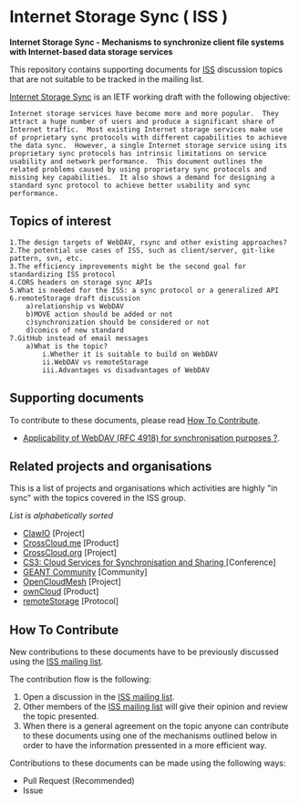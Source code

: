 # Internet Storage Sync ( ISS )

**Internet Storage Sync - Mechanisms to synchronize client file systems with Internet-based data storage services**

This repository contains supporting documents for [ISS](https://tools.ietf.org/html/draft-cui-iss-problem-03) discussion topics that are not suitable to be tracked in the mailing list.


[Internet Storage Sync](https://tools.ietf.org/html/draft-cui-iss-problem-03) is an IETF working draft with the following objective:

```
Internet storage services have become more and more popular.  They
attract a huge number of users and produce a significant share of
Internet traffic.  Most existing Internet storage services make use
of proprietary sync protocols with different capabilities to achieve
the data sync.  However, a single Internet storage service using its
proprietary sync protocols has intrinsic limitations on service
usability and network performance.  This document outlines the
related problems caused by using proprietary sync protocols and
missing key capabilities.  It also shows a demand for designing a
standard sync protocol to achieve better usability and sync
performance.
```

## Topics of interest

```
1.The design targets of WebDAV, rsync and other existing approaches?
2.The potential use cases of ISS, such as client/server, git-like pattern, svn, etc.
3.The efficiency improvements might be the second goal for standardizing ISS protocol
4.CORS headers on storage sync APIs
5.What is needed for the ISS: a sync protocol or a generalized API
6.remoteStorage draft discussion
	a)relationship vs WebDAV
	b)MOVE action should be added or not
	c)synchronization should be considered or not
	d)comics of new standard
7.GitHub instead of email messages
	a)What is the topic? 
		i.Whether it is suitable to build on WebDAV
		ii.WebDAV vs remoteStorage
		iii.Advantages vs disadvantages of WebDAV
```


## Supporting documents
To contribute to these documents, please read [How To Contribute](#how-to-contribute).

* [Applicability of WebDAV (RFC 4918) for synchronisation purposes ?](./applicability-of-webdav.md).


## Related projects and organisations
This is a list of projects and organisations which activities are highly "in sync" with the topics covered in the ISS group.

*List is alphabetically sorted*

* [ClawIO](http://clawio.github.io) [Project]
* [CrossCloud.me](https://crosscloud.me/) [Product]
* [CrossCloud.org](http://crosscloud.org/jobs/) [Project]
* [CS3: Cloud Services for Synchronisation and Sharing ](http://cs3.ethz.ch/program.html) [Conference]
* [GEANT Community](http://www.geant.org/) [Community]
* [OpenCloudMesh](http://oc.owncloud.com/opencloudmesh.html) [Project]
* [ownCloud](http://owncloud.org) [Product]
* [remoteStorage](https://remotestorage.io/) [Protocol]



## How To Contribute
New contributions to these documents have to be previously discussed using the [ISS mailing list](https://www.ietf.org/mailman/listinfo/storagesync).

The contribution flow is the following:

1. Open a discussion in the [ISS mailing list](https://www.ietf.org/mailman/listinfo/storagesync).
2. Other members of the [ISS mailing list](https://www.ietf.org/mailman/listinfo/storagesync) will give their opinion and review the topic presented.
3. When there is a general agreement on the topic anyone can contribute to these documents using one of the mechanisms outlined below in order to have the information pressented in a more efficient way.

Contributions to these documents can be made using the following ways:

* Pull Request (Recommended) 
* Issue
